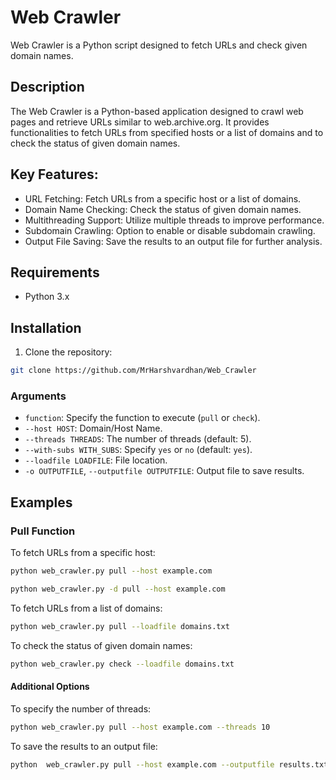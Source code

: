 # Web Crawler

Web Crawler is a Python script designed to fetch URLs and check given domain names.

## Description

The Web Crawler is a Python-based application designed to crawl web pages and retrieve URLs similar to web.archive.org. It provides functionalities to fetch URLs from specified hosts or a list of domains and to check the status of given domain names.


## Key Features:
-  URL Fetching: Fetch URLs from a specific host or a list of domains.
-  Domain Name Checking: Check the status of given domain names.
-  Multithreading Support: Utilize multiple threads to improve performance.
-  Subdomain Crawling: Option to enable or disable subdomain crawling.
-  Output File Saving: Save the results to an output file for further analysis.


## Requirements

- Python 3.x

## Installation

1. Clone the repository:

```bash
git clone https://github.com/MrHarshvardhan/Web_Crawler

```
### Arguments

- `function`: Specify the function to execute (`pull` or `check`).
- `--host HOST`: Domain/Host Name.
- `--threads THREADS`: The number of threads (default: 5).
- `--with-subs WITH_SUBS`: Specify `yes` or `no` (default: `yes`).
- `--loadfile LOADFILE`: File location.
- `-o OUTPUTFILE`, `--outputfile OUTPUTFILE`: Output file to save results.

## Examples

### Pull Function

To fetch URLs from a specific host:

```bash
python web_crawler.py pull --host example.com
```
```bash
python web_crawler.py -d pull --host example.com
```

To fetch URLs from a list of domains:

```bash
python web_crawler.py pull --loadfile domains.txt
```

To check the status of given domain names:
```bash
python web_crawler.py check --loadfile domains.txt
```
#### Additional Options
To specify the number of threads:

```bash
python web_crawler.py pull --host example.com --threads 10

```
To save the results to an output file:
```bash
python  web_crawler.py pull --host example.com --outputfile results.txt

```

